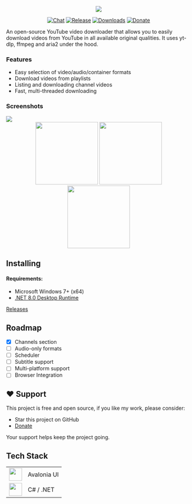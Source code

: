 <div align="center">
<img src="https://user-images.githubusercontent.com/16824470/226195878-47e26931-87a4-4145-b208-6f336eca55f2.png"/>

[![Chat](https://img.shields.io/badge/Chat-on%20Telegram-blue)](https://t.me/+5Kma9lxB0z40Y2M0)
[![Release](https://img.shields.io/github/v/release/legend2ks/YoutubeDownloader?label=Release&color=2ea043)](https://github.com/legend2ks/YoutubeDownloader/releases)
[![Downloads](https://img.shields.io/github/downloads/legend2ks/YoutubeDownloader/total?label=Downloads&color=2ea043)](https://github.com/legend2ks/YoutubeDownloader/releases)
[![Donate](https://img.shields.io/badge/_-Donate-red.svg?logo=undertale&logoColor=ff3333&labelColor=ffcccc&color=ff3333)](DONATE.md)
</div>

An open-source YouTube video downloader that allows you to easily download videos from YouTube in all available original qualities. It uses yt-dlp, ffmpeg and aria2 under the hood.

### Features

* Easy selection of video/audio/container formats
* Download videos from playlists
* Listing and downloading channel videos
* Fast, multi-threaded downloading

### Screenshots

<img src="https://github.com/legend2ks/YoutubeDownloader/assets/16824470/bc5afcad-1d5a-48fb-a727-49c95f068de5" />
<div align="center">
  <img src="https://github.com/legend2ks/YoutubeDownloader/assets/16824470/a464935d-3b5e-47cc-bf83-37195f2c8e9c" height="170" />
  <img src="https://github.com/legend2ks/YoutubeDownloader/assets/16824470/52958fb7-09ce-4921-a571-4291aee4aa47" height="170" />
  <img src="https://github.com/legend2ks/YoutubeDownloader/assets/16824470/62379871-0d96-49cd-b61f-54058befa7d2" height="170" />
</div>

## Installing

#### Requirements:

- Microsoft Windows 7+ (x64)
- [.NET 8.0 Desktop Runtime](https://aka.ms/dotnet-core-applaunch?framework=Microsoft.NETCore.App&framework_version=8.0.0&arch=x64&rid=win-x64&gui=true)


[Releases](https://github.com/legend2ks/YoutubeDownloader/releases)

## Roadmap

* [x] Channels section
* [ ] Audio-only formats
* [ ] Scheduler
* [ ] Subtitle support
* [ ] Multi-platform support
* [ ] Browser Integration

## ❤ Support

This project is free and open source, if you like my work, please consider:
* Star this project on GitHub
* [Donate](DONATE.md)

Your support helps keep the project going.

## Tech Stack

<table>
  <tr>
    <td>
      <img src="https://github.com/legend2ks/YoutubeDownloader/assets/16824470/1634a771-5000-48d2-b078-b443243cba6c" height="35" />
    </td>
    <td>
      Avalonia UI
    </td>
  </tr>
  <tr>
    <td>
      <img src="https://github.com/legend2ks/YoutubeDownloader/assets/16824470/6862f28d-8547-49a1-b631-32157c0d17e4" height="35" />
    </td>
    <td>
      C# / .NET
    </td>
  </tr>
</table>
